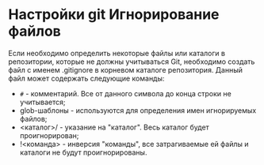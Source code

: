 Настройки git
Игнорирование файлов
=====================

Если необходимо определить некоторые файлы или каталоги в репозитории, которые не должны учитываться Git, необходимо создать файл с именем .gitignore в корневом каталоге репозитория. Данный файл может содержать следующие команды:

* `#` - комментарий. Все от данного символа до конца строки не учитывается;
* glob-шаблоны - используются для определения имен игнорируемых файлов;
* <каталог>/ - указание на "каталог". Весь каталог будет проигнорирован;
* !<команда> - инверсия "команды", все затрагиваемые ей файлы и каталоги не будут проигнорированы.
